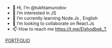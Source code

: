 - 👋 Hi, I’m @tukhtamurodov
- 👀 I’m interested in JS
- 🌱 I’m currently learning Node.Js , English
- 💞️ I’m looking to collaborate on React.Js
- 📫 How to reach me https://t.me/Elshodbek_T

[PORTFOLIO](https://t.me/anonymouseyy)
